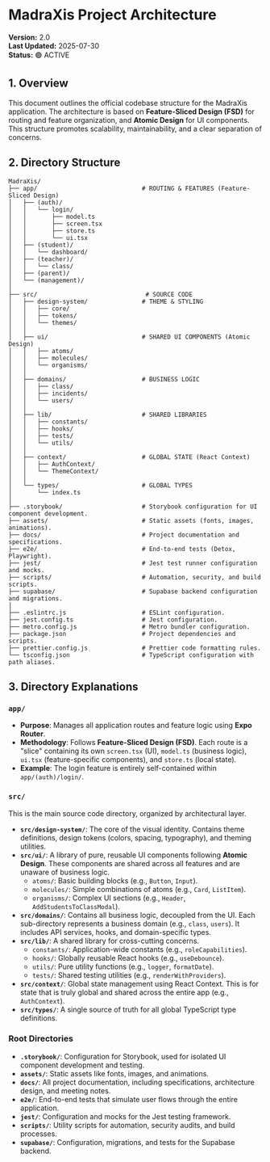 # MadraXis Project Architecture

**Version:** 2.0  
**Last Updated:** 2025-07-30  
**Status:** 🟢 ACTIVE  

## 1. Overview

This document outlines the official codebase structure for the MadraXis application. The architecture is based on **Feature-Sliced Design (FSD)** for routing and feature organization, and **Atomic Design** for UI components. This structure promotes scalability, maintainability, and a clear separation of concerns.

## 2. Directory Structure

```
MadraXis/
├── app/                             # ROUTING & FEATURES (Feature-Sliced Design)
│   ├── (auth)/
│   │   └── login/
│   │       ├── model.ts
│   │       ├── screen.tsx
│   │       ├── store.ts
│   │       └── ui.tsx
│   ├── (student)/
│   │   └── dashboard/
│   ├── (teacher)/
│   │   └── class/
│   ├── (parent)/
│   └── (management)/
│
├── src/                              # SOURCE CODE
│   ├── design-system/               # THEME & STYLING
│   │   ├── core/
│   │   ├── tokens/
│   │   └── themes/
│   │
│   ├── ui/                          # SHARED UI COMPONENTS (Atomic Design)
│   │   ├── atoms/
│   │   ├── molecules/
│   │   └── organisms/
│   │
│   ├── domains/                     # BUSINESS LOGIC
│   │   ├── class/
│   │   ├── incidents/
│   │   └── users/
│   │
│   ├── lib/                         # SHARED LIBRARIES
│   │   ├── constants/
│   │   ├── hooks/
│   │   ├── tests/
│   │   └── utils/
│   │
│   ├── context/                     # GLOBAL STATE (React Context)
│   │   ├── AuthContext/
│   │   └── ThemeContext/
│   │
│   └── types/                       # GLOBAL TYPES
│       └── index.ts
│
├── .storybook/                      # Storybook configuration for UI component development.
├── assets/                          # Static assets (fonts, images, animations).
├── docs/                            # Project documentation and specifications.
├── e2e/                             # End-to-end tests (Detox, Playwright).
├── jest/                            # Jest test runner configuration and mocks.
├── scripts/                         # Automation, security, and build scripts.
├── supabase/                        # Supabase backend configuration and migrations.
│
├── .eslintrc.js                     # ESLint configuration.
├── jest.config.ts                   # Jest configuration.
├── metro.config.js                  # Metro bundler configuration.
├── package.json                     # Project dependencies and scripts.
├── prettier.config.js               # Prettier code formatting rules.
└── tsconfig.json                    # TypeScript configuration with path aliases.
```

## 3. Directory Explanations

### `app/`
- **Purpose**: Manages all application routes and feature logic using **Expo Router**.
- **Methodology**: Follows **Feature-Sliced Design (FSD)**. Each route is a "slice" containing its own `screen.tsx` (UI), `model.ts` (business logic), `ui.tsx` (feature-specific components), and `store.ts` (local state).
- **Example**: The login feature is entirely self-contained within `app/(auth)/login/`.

### `src/`
This is the main source code directory, organized by architectural layer.

- **`src/design-system/`**: The core of the visual identity. Contains theme definitions, design tokens (colors, spacing, typography), and theming utilities.
- **`src/ui/`**: A library of pure, reusable UI components following **Atomic Design**. These components are shared across all features and are unaware of business logic.
  - `atoms/`: Basic building blocks (e.g., `Button`, `Input`).
  - `molecules/`: Simple combinations of atoms (e.g., `Card`, `ListItem`).
  - `organisms/`: Complex UI sections (e.g., `Header`, `AddStudentsToClassModal`).
- **`src/domains/`**: Contains all business logic, decoupled from the UI. Each sub-directory represents a business domain (e.g., `class`, `users`). It includes API services, hooks, and domain-specific types.
- **`src/lib/`**: A shared library for cross-cutting concerns.
  - `constants/`: Application-wide constants (e.g., `roleCapabilities`).
  - `hooks/`: Globally reusable React hooks (e.g., `useDebounce`).
  - `utils/`: Pure utility functions (e.g., `logger`, `formatDate`).
  - `tests/`: Shared testing utilities (e.g., `renderWithProviders`).
- **`src/context/`**: Global state management using React Context. This is for state that is truly global and shared across the entire app (e.g., `AuthContext`).
- **`src/types/`**: A single source of truth for all global TypeScript type definitions.

### Root Directories

- **`.storybook/`**: Configuration for Storybook, used for isolated UI component development and testing.
- **`assets/`**: Static assets like fonts, images, and animations.
- **`docs/`**: All project documentation, including specifications, architecture design, and meeting notes.
- **`e2e/`**: End-to-end tests that simulate user flows through the entire application.
- **`jest/`**: Configuration and mocks for the Jest testing framework.
- **`scripts/`**: Utility scripts for automation, security audits, and build processes.
- **`supabase/`**: Configuration, migrations, and tests for the Supabase backend.

